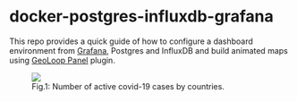 # docker-postgres-influxdb-grafana

This repo provides a quick guide of how to configure a dashboard environment from
[Grafana](https://github.com/grafana/grafana), Postgres and InfluxDB and build animated maps using 
[GeoLoop Panel](https://github.com/CitiLogics/citilogics-geoloop-panel) plugin.

<figure>
  <img src="https://raw.githubusercontent.com/viktorsapozhok/docker-postgres-influxdb-grafana/master/docs/images/preview.gif">
  <figcaption>Fig.1: Number of active covid-19 cases by countries.</figcaption>
</figure>

